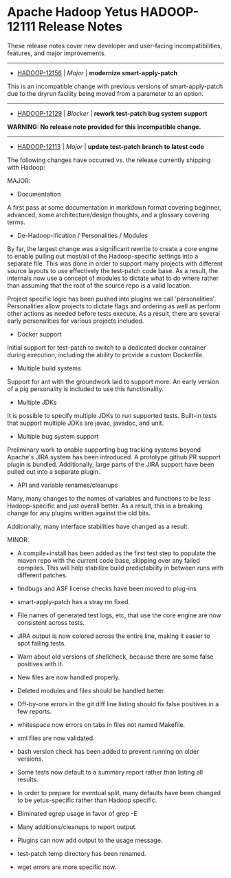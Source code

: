 
<!---
# Licensed to the Apache Software Foundation (ASF) under one
# or more contributor license agreements.  See the NOTICE file
# distributed with this work for additional information
# regarding copyright ownership.  The ASF licenses this file
# to you under the Apache License, Version 2.0 (the
# "License"); you may not use this file except in compliance
# with the License.  You may obtain a copy of the License at
#
#     http://www.apache.org/licenses/LICENSE-2.0
#
# Unless required by applicable law or agreed to in writing, software
# distributed under the License is distributed on an "AS IS" BASIS,
# WITHOUT WARRANTIES OR CONDITIONS OF ANY KIND, either express or implied.
# See the License for the specific language governing permissions and
# limitations under the License.
-->
# Apache Hadoop Yetus  HADOOP-12111 Release Notes

These release notes cover new developer and user-facing incompatibilities, features, and major improvements.


---

* [HADOOP-12156](https://issues.apache.org/jira/browse/HADOOP-12156) | *Major* | **modernize smart-apply-patch**

This is an incompatible change with previous versions of smart-apply-patch due to the dryrun facility being moved from a parameter to an option.


---

* [HADOOP-12129](https://issues.apache.org/jira/browse/HADOOP-12129) | *Blocker* | **rework test-patch bug system support**

**WARNING: No release note provided for this incompatible change.**


---

* [HADOOP-12113](https://issues.apache.org/jira/browse/HADOOP-12113) | *Major* | **update test-patch branch to latest code**

The following changes have occurred vs. the release currently shipping with Hadoop:


MAJOR: 
* Documentation

A first pass at some documentation in markdown format covering beginner, advanced, some architecture/design thoughts, and a glossary covering terms.

* De-Hadoop-ification / Personalities / Modules

By far, the largest change was a significant rewrite to create a core engine to enable pulling out most/all of the Hadoop-specific settings into a separate file.  This was done in order to support many projects with different source layouts to use effectively the test-patch code base.  As a result, the internals now use a concept of modules to dictate what to do where rather than assuming that the root of the source repo is a valid location.

Project specific logic has been pushed into plugins we call 'personalities'.  Personalities allow projects to dictate flags and ordering as well as perform other actions as needed before tests execute.  As a result, there are several early personalities for various projects included.

* Docker support

Initial support for test-patch to switch to a dedicated docker container during execution, including the ability to provide a custom Dockerfile. 

* Multiple build systems

Support for ant with the groundwork laid to support more.  An early version of a pig personality is included to use this functionality.

* Multiple JDKs

It is possible to specify multiple JDKs to run supported tests. Built-in tests that support multiple JDKs are javac, javadoc, and unit.  

* Multiple bug system support

Preliminary work to enable supporting bug tracking systems beyond Apache's JIRA system has been introduced. A prototype github PR support plugin is bundled. Additionally, large parts of the JIRA support have been pulled out into a separate plugin.

* API and variable renames/cleanups

Many, many changes to the names of variables and functions to be less Hadoop-specific and just overall better.  As a result, this is a breaking change for any plugins written against the old bits. 

Additionally, many interface stabilities have changed as a result.

MINOR:

* A compile+install has been added as the first test step to populate the maven repo with the current code base, skipping over any failed compiles. This will help stabilize build predictability in between runs with different patches.

* findbugs and ASF license checks have been moved to plug-ins

* smart-apply-patch has a stray rm fixed.

* File names of generated test logs, etc, that use the core engine are now consistent across tests.

* JIRA output is now colored across the entire line, making it easier to spot failing tests.

* Warn about old versions of shellcheck, because there are some false positives with it.

* New files are now handled properly.

* Deleted modules and files should be handled better.

* Off-by-one errors in the git diff line listing should fix false positives in a few reports.

* whitespace now errors on tabs in files not named Makefile.

* xml files are now validated.

* bash version check has been added to prevent running on older versions.

* Some tests now default to a summary report rather than listing all results.

* In order to prepare for eventual split, many defaults have been changed to be yetus-specific rather than Hadoop specific.

* Eliminated egrep usage in favor of grep -E

* Many additions/cleanups to report output.

* Plugins can now add output to the usage message.

* test-patch temp directory has been renamed.

* wget errors are more specific now.



